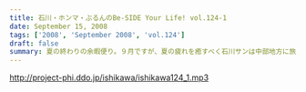 ```yaml
---
title: 石川・ホンマ・ぶるんのBe-SIDE Your Life! vol.124-1
date: September 15, 2008
tags: ['2008', 'September 2008', 'vol.124']
draft: false
summary: 夏の終わりの余暇便り。９月ですが、夏の疲れを癒すべく石川サンは中部地方に旅立ったようで・・・敬老の日の祝日収録！スタジオは空調が効いてないので暑いのだ！NAMAE
---
```


http://project-phi.ddo.jp/ishikawa/ishikawa124_1.mp3
